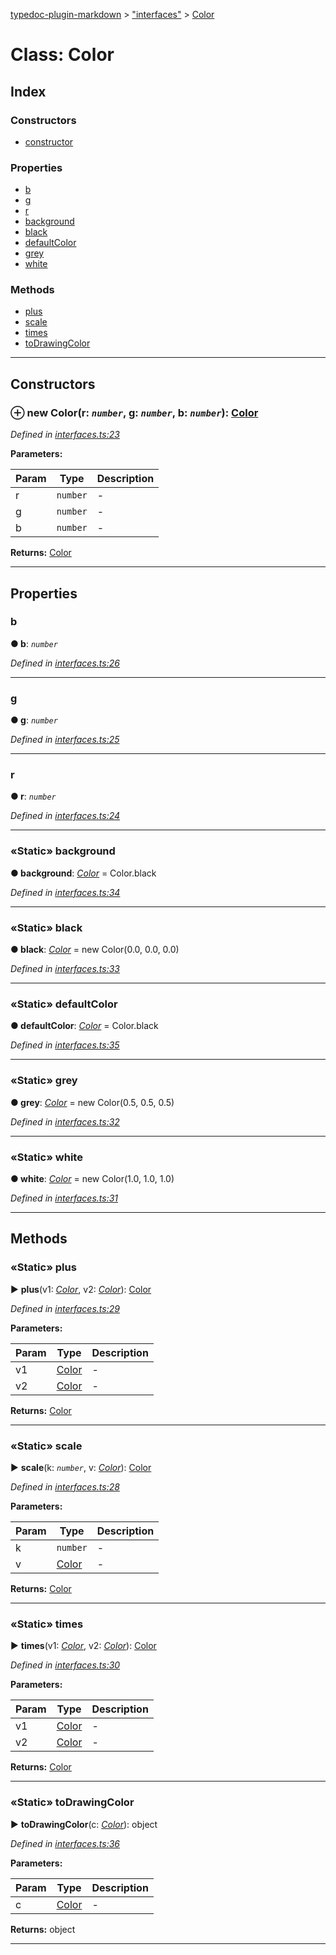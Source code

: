 [typedoc-plugin-markdown](../README.md) > ["interfaces"](../modules/_interfaces_.md) > [Color](../classes/_interfaces_.color.md)



# Class: Color

## Index

### Constructors

* [constructor](_interfaces_.color.md#constructor)


### Properties

* [b](_interfaces_.color.md#b)
* [g](_interfaces_.color.md#g)
* [r](_interfaces_.color.md#r)
* [background](_interfaces_.color.md#background)
* [black](_interfaces_.color.md#black)
* [defaultColor](_interfaces_.color.md#defaultcolor)
* [grey](_interfaces_.color.md#grey)
* [white](_interfaces_.color.md#white)


### Methods

* [plus](_interfaces_.color.md#plus)
* [scale](_interfaces_.color.md#scale)
* [times](_interfaces_.color.md#times)
* [toDrawingColor](_interfaces_.color.md#todrawingcolor)



---
## Constructors
<a id="constructor"></a>


### ⊕ **new Color**(r: *`number`*, g: *`number`*, b: *`number`*): [Color](_interfaces_.color.md)



*Defined in [interfaces.ts:23](https://github.com/tgreyuk/typedoc-plugin-markdown/blob/master/tests/src/interfaces.ts#L23)*



**Parameters:**

| Param  | Type                | Description  |
| ------ | ------------------- | ------------ |
| r | `number` | - |
| g | `number` | - |
| b | `number` | - |





**Returns:** [Color](_interfaces_.color.md)

---


## Properties
<a id="b"></a>

###  b

**●  b**:  *`number`* 

*Defined in [interfaces.ts:26](https://github.com/tgreyuk/typedoc-plugin-markdown/blob/master/tests/src/interfaces.ts#L26)*





___

<a id="g"></a>

###  g

**●  g**:  *`number`* 

*Defined in [interfaces.ts:25](https://github.com/tgreyuk/typedoc-plugin-markdown/blob/master/tests/src/interfaces.ts#L25)*





___

<a id="r"></a>

###  r

**●  r**:  *`number`* 

*Defined in [interfaces.ts:24](https://github.com/tgreyuk/typedoc-plugin-markdown/blob/master/tests/src/interfaces.ts#L24)*





___

<a id="background"></a>

### «Static» background

**●  background**:  *[Color](_interfaces_.color.md)*  =  Color.black

*Defined in [interfaces.ts:34](https://github.com/tgreyuk/typedoc-plugin-markdown/blob/master/tests/src/interfaces.ts#L34)*





___

<a id="black"></a>

### «Static» black

**●  black**:  *[Color](_interfaces_.color.md)*  =  new Color(0.0, 0.0, 0.0)

*Defined in [interfaces.ts:33](https://github.com/tgreyuk/typedoc-plugin-markdown/blob/master/tests/src/interfaces.ts#L33)*





___

<a id="defaultcolor"></a>

### «Static» defaultColor

**●  defaultColor**:  *[Color](_interfaces_.color.md)*  =  Color.black

*Defined in [interfaces.ts:35](https://github.com/tgreyuk/typedoc-plugin-markdown/blob/master/tests/src/interfaces.ts#L35)*





___

<a id="grey"></a>

### «Static» grey

**●  grey**:  *[Color](_interfaces_.color.md)*  =  new Color(0.5, 0.5, 0.5)

*Defined in [interfaces.ts:32](https://github.com/tgreyuk/typedoc-plugin-markdown/blob/master/tests/src/interfaces.ts#L32)*





___

<a id="white"></a>

### «Static» white

**●  white**:  *[Color](_interfaces_.color.md)*  =  new Color(1.0, 1.0, 1.0)

*Defined in [interfaces.ts:31](https://github.com/tgreyuk/typedoc-plugin-markdown/blob/master/tests/src/interfaces.ts#L31)*





___


## Methods
<a id="plus"></a>

### «Static» plus

► **plus**(v1: *[Color](_interfaces_.color.md)*, v2: *[Color](_interfaces_.color.md)*): [Color](_interfaces_.color.md)




*Defined in [interfaces.ts:29](https://github.com/tgreyuk/typedoc-plugin-markdown/blob/master/tests/src/interfaces.ts#L29)*



**Parameters:**

| Param  | Type                | Description  |
| ------ | ------------------- | ------------ |
| v1 | [Color](_interfaces_.color.md) | - |
| v2 | [Color](_interfaces_.color.md) | - |





**Returns:** [Color](_interfaces_.color.md)





___

<a id="scale"></a>

### «Static» scale

► **scale**(k: *`number`*, v: *[Color](_interfaces_.color.md)*): [Color](_interfaces_.color.md)




*Defined in [interfaces.ts:28](https://github.com/tgreyuk/typedoc-plugin-markdown/blob/master/tests/src/interfaces.ts#L28)*



**Parameters:**

| Param  | Type                | Description  |
| ------ | ------------------- | ------------ |
| k | `number` | - |
| v | [Color](_interfaces_.color.md) | - |





**Returns:** [Color](_interfaces_.color.md)





___

<a id="times"></a>

### «Static» times

► **times**(v1: *[Color](_interfaces_.color.md)*, v2: *[Color](_interfaces_.color.md)*): [Color](_interfaces_.color.md)




*Defined in [interfaces.ts:30](https://github.com/tgreyuk/typedoc-plugin-markdown/blob/master/tests/src/interfaces.ts#L30)*



**Parameters:**

| Param  | Type                | Description  |
| ------ | ------------------- | ------------ |
| v1 | [Color](_interfaces_.color.md) | - |
| v2 | [Color](_interfaces_.color.md) | - |





**Returns:** [Color](_interfaces_.color.md)





___

<a id="todrawingcolor"></a>

### «Static» toDrawingColor

► **toDrawingColor**(c: *[Color](_interfaces_.color.md)*): object




*Defined in [interfaces.ts:36](https://github.com/tgreyuk/typedoc-plugin-markdown/blob/master/tests/src/interfaces.ts#L36)*



**Parameters:**

| Param  | Type                | Description  |
| ------ | ------------------- | ------------ |
| c | [Color](_interfaces_.color.md) | - |





**Returns:** object





___


